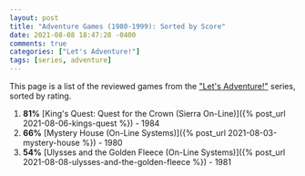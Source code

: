 ```yaml
---
layout: post
title: "Adventure Games (1980-1999): Sorted by Score"
date: 2021-08-08 18:47:28 -0400
comments: true
categories: ["Let's Adventure!"]
tags: [series, adventure]
---
```


This page is a list of the reviewed games from the ["Let's Adventure!"](https://www.alexbevi.com/categories/let-s-adventure/) series, sorted by rating.

1. **81%** [King's Quest: Quest for the Crown (Sierra On-Line)]({% post_url 2021-08-06-kings-quest %}) - 1984
1. **66%** [Mystery House (On-Line Systems)]({% post_url 2021-08-03-mystery-house %}) - 1980
1. **54%** [Ulysses and the Golden Fleece (On-Line Systems)]({% post_url 2021-08-08-ulysses-and-the-golden-fleece %}) - 1981


